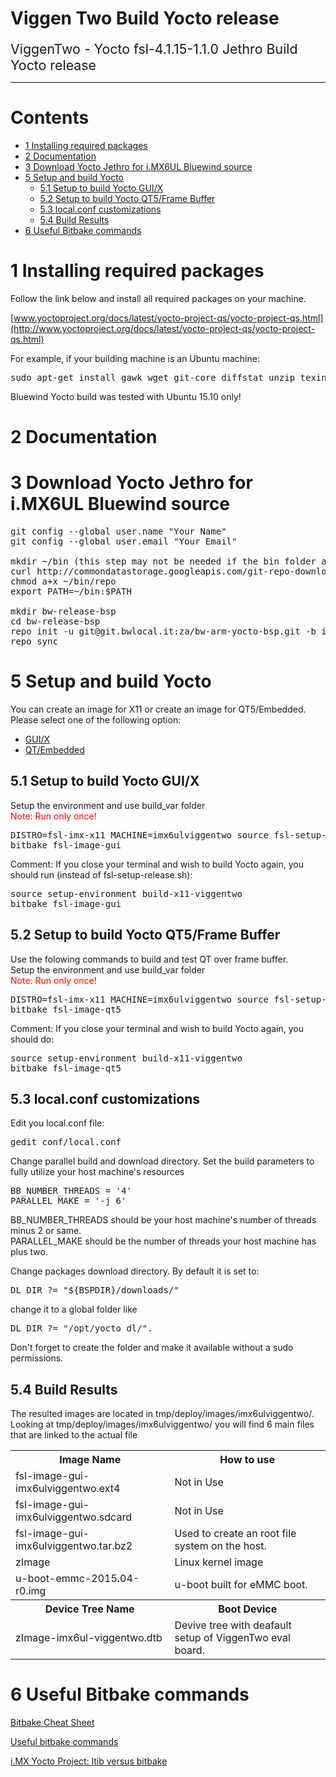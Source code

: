 # Viggen Two Build Yocto release

<div id="mw-content-text" dir="ltr" class="mw-content-ltr" lang="en">

<span style="font-size:16pt;">ViggenTwo - Yocto fsl-4.1.15-1.1.0 Jethro Build Yocto release</span>

</div>

* * *

# <span class="toc" id="toctitle">Contents</span>

*   [<span class="tocnumber">1</span> <span class="toctext">Installing required packages</span>](#Installing_required_packages)
*   [<span class="tocnumber">2</span> <span class="toctext">Documentation</span>](#Documentation)
*   [<span class="tocnumber">3</span> <span class="toctext">Download Yocto Jethro for i.MX6UL Bluewind source</span>](#Download_Yocto_Jethro_for_i.MX6UL_Bluewind_source)
*   [<span class="tocnumber">5</span> <span class="toctext">Setup and build Yocto</span>](#Setup_and_build_Yocto)
    *   [<span class="tocnumber">5.1</span> <span class="toctext">Setup to build Yocto GUI/X</span>](#Setup_to_build_Yocto_GUI.2FX)
    *   [<span class="tocnumber">5.2</span> <span class="toctext">Setup to build Yocto QT5/Frame Buffer</span>](#Setup_to_build_Yocto_QT5.2FFrame_Buffer)
    *   [<span class="tocnumber">5.3</span> <span class="toctext">local.conf customizations</span>](#local.conf_customizations)
    *   [<span class="tocnumber">5.4</span> <span class="toctext">Build Results</span>](#Build_Results)
*   [<span class="tocnumber">6</span> <span class="toctext">Useful Bitbake commands</span>](#Useful_Bitbake_commands)

# <span class="mw-headline" id="Installing_required_packages"><span class="mw-headline-number">1</span> Installing required packages  
</span>

Follow the link below and install all required packages on your machine.

[www.yoctoproject.org/docs/latest/yocto-project-qs/yocto-project-qs.html](http://www.yoctoproject.org/docs/latest/yocto-project-qs/yocto-project-qs.html)

For example, if your building machine is an Ubuntu machine:

<pre>sudo apt-get install gawk wget git-core diffstat unzip texinfo gcc-multilib build-essential chrpath socat libsdl1.2-dev xterm lib32ncurses5-dev
</pre>

Bluewind Yocto build was tested with Ubuntu 15.10 only!

# <span class="mw-headline" id="Documentation"><span class="mw-headline-number">2</span> Documentation</span>

# <span class="mw-headline" id="Download_Yocto_Jethro_for_i.MX6UL_Bluewind_source"><span class="mw-headline-number">3</span> Download Yocto Jethro for i.MX6UL Bluewind source</span>

<pre>git config --global user.name "Your Name"
git config --global user.email "Your Email"

mkdir ~/bin (this step may not be needed if the bin folder already exists)
curl http://commondatastorage.googleapis.com/git-repo-downloads/repo > ~/bin/repo
chmod a+x ~/bin/repo
export PATH=~/bin:$PATH

mkdir bw-release-bsp
cd bw-release-bsp
repo init -u git@git.bwlocal.it:za/bw-arm-yocto-bsp.git -b imx-4.1.15-1.0.0_ga_viggentwo
repo sync
</pre>

# <span class="mw-headline" id="Setup_and_build_Yocto"><span class="mw-headline-number">5</span> Setup and build Yocto</span>

You can create an image for X11 or create an image for QT5/Embedded. Please select one of the following option:

*   [GUI/X](#Setup_to_build_Yocto_GUI.2FX "Setup to build Yocto GUI/X")
*   [QT/Embedded](#Setup_to_build_Yocto_QT5.2FFrame_Buffer "Setup to build Yocto QT5/Frame Buffer")

## <span class="mw-headline" id="Setup_to_build_Yocto_GUI.2FX"><span class="mw-headline-number">5.1</span> Setup to build Yocto GUI/X</span>

Setup the environment and use build_var folder  
<span style="color:red">Note: Run only once!</span>

<pre>DISTRO=fsl-imx-x11 MACHINE=imx6ulviggentwo source fsl-setup-release.sh -b build-x11-viggentwo
bitbake fsl-image-gui 
</pre>

<div class="note note-info">Comment:  
If you close your terminal and wish to build Yocto again, you should run (instead of fsl-setup-release.sh):  
</div>

<pre>source setup-environment build-x11-viggentwo
bitbake fsl-image-gui
</pre>

## <span class="mw-headline" id="Setup_to_build_Yocto_QT5.2FFrame_Buffer"><span class="mw-headline-number">5.2</span> Setup to build Yocto QT5/Frame Buffer</span>

Use the folowing commands to build and test QT over frame buffer.  
Setup the environment and use build_var folder  
<span style="color:red">Note: Run only once!</span>

<pre>DISTRO=fsl-imx-x11 MACHINE=imx6ulviggentwo source fsl-setup-release.sh -b build-qt-viggentwo
bitbake fsl-image-qt5
</pre>

<div class="note note-info">Comment:  
If you close your terminal and wish to build Yocto again, you should do:  
</div>

<pre>source setup-environment build-x11-viggentwo
bitbake fsl-image-qt5
</pre>

## <span class="mw-headline" id="local.conf_customizations"><span class="mw-headline-number">5.3</span> local.conf customizations</span>

Edit you local.conf file:

<pre>gedit conf/local.conf
</pre>

Change parallel build and download directory. Set the build parameters to fully utilize your host machine's resources  

<pre>BB_NUMBER_THREADS = '4'
PARALLEL_MAKE = '-j 6'</pre>

BB_NUMBER_THREADS should be your host machine's number of threads minus 2 or same.  
PARALLEL_MAKE should be the number of threads your host machine has plus two.  

Change packages download directory. By default it is set to:  

<pre>DL_DIR ?= "${BSPDIR}/downloads/"
</pre>

change it to a global folder like  

<pre>DL_DIR ?= "/opt/yocto_dl/".
</pre>

Don't forget to create the folder and make it available without a sudo permissions.

## <span class="mw-headline" id="Build_Results"><span class="mw-headline-number">5.4</span> Build Results</span>

The resulted images are located in tmp/deploy/images/imx6ulviggentwo/.  
Looking at tmp/deploy/images/imx6ulviggentwo/ you will find 6 main files that are linked to the actual file  

<table class="wikitable">

<tbody>

<tr>

<th scope="col">Image Name  
</th>

<th scope="col">How to use  
</th>

</tr>

<tr>

<td>fsl-image-gui-imx6ulviggentwo.ext4  
</td>

<td>Not in Use  
</td>

</tr>

<tr>

<td>fsl-image-gui-imx6ulviggentwo.sdcard</td>

<td>Not in Use  
</td>

</tr>

<tr>

<td>fsl-image-gui-imx6ulviggentwo.tar.bz2</td>

<td>Used to create an root file system on the host.</td>

</tr>

<tr>

<td>zImage</td>

<td>Linux kernel image</td>

</tr>

<tr>

<td>u-boot-emmc-2015.04-r0.img</td>

<td>u-boot built for eMMC boot.</td>

</tr>

<tr>

<th scope="col">Device Tree Name  
</th>

<th scope="col">Boot Device  
</th>

</tr>

<tr>

<td>zImage-imx6ul-viggentwo.dtb</td>

<td>Devive tree with deafault setup of ViggenTwo eval board.</td>

</tr>

</tbody>

</table>

# <span class="mw-headline" id="Useful_Bitbake_commands"><span class="mw-headline-number">6</span> Useful Bitbake commands</span>

[Bitbake Cheat Sheet](http://elinux.org/Bitbake_Cheat_Sheet)

[Useful bitbake commands](https://community.freescale.com/docs/DOC-94953)

[i.MX Yocto Project: ltib versus bitbake](https://community.freescale.com/docs/DOC-94874)